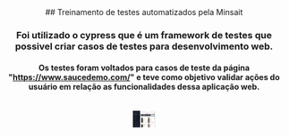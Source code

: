 <div align="center">
## Treinamento de testes automatizados pela Minsait
</div>

<div align="center">

### Foi utilizado o cypress que é um framework de testes que possivel criar casos de testes para desenvolvimento web.

#### Os testes foram voltados para casos de teste da página "https://www.saucedemo.com/" e teve como objetivo validar ações do usuário em relação as funcionalidades dessa aplicação web.

</div>
<div align="center"><br>
  <img align="center" height="30" width="40" src="/cypress.png">

</div>
  
</div>
